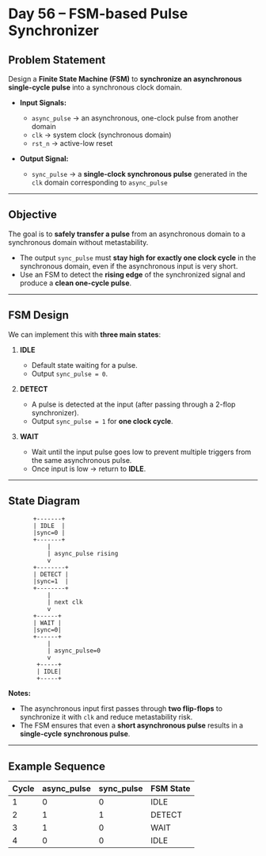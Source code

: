 # Day 56 – FSM-based Pulse Synchronizer

## Problem Statement

Design a **Finite State Machine (FSM)** to **synchronize an asynchronous single-cycle pulse** into a synchronous clock domain.

* **Input Signals:**

  * `async_pulse` → an asynchronous, one-clock pulse from another domain
  * `clk` → system clock (synchronous domain)
  * `rst_n` → active-low reset

* **Output Signal:**

  * `sync_pulse` → a **single-clock synchronous pulse** generated in the `clk` domain corresponding to `async_pulse`

---

##  Objective

The goal is to **safely transfer a pulse** from an asynchronous domain to a synchronous domain without metastability.

* The output `sync_pulse` must **stay high for exactly one clock cycle** in the synchronous domain, even if the asynchronous input is very short.
* Use an FSM to detect the **rising edge** of the synchronized signal and produce a **clean one-cycle pulse**.

---

## FSM Design

We can implement this with **three main states**:

1. **IDLE**

   * Default state waiting for a pulse.
   * Output `sync_pulse = 0`.

2. **DETECT**

   * A pulse is detected at the input (after passing through a 2-flop synchronizer).
   * Output `sync_pulse = 1` for **one clock cycle**.

3. **WAIT**

   * Wait until the input pulse goes low to prevent multiple triggers from the same asynchronous pulse.
   * Once input is low → return to **IDLE**.

---

##  State Diagram

```text
       +-------+
       | IDLE  |
       |sync=0 |
       +-------+
           |
           | async_pulse rising
           v
       +--------+
       | DETECT |
       |sync=1  |
       +--------+
           |
           | next clk
           v
       +------+
       | WAIT |
       |sync=0|
       +------+
           |
           | async_pulse=0
           v
        +-----+
        | IDLE|
        +-----+
```

**Notes:**

* The asynchronous input first passes through **two flip-flops** to synchronize it with `clk` and reduce metastability risk.
* The FSM ensures that even a **short asynchronous pulse** results in a **single-cycle synchronous pulse**.

---

##  Example Sequence

| Cycle | async_pulse | sync_pulse | FSM State |
| ----- | ----------- | ---------- | --------- |
| 1     | 0           | 0          | IDLE      |
| 2     | 1           | 1          | DETECT    |
| 3     | 1           | 0          | WAIT      |
| 4     | 0           | 0          | IDLE      |


